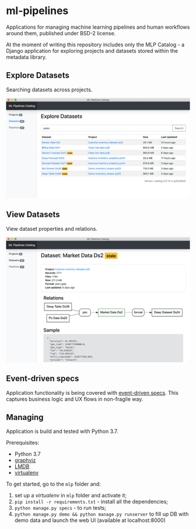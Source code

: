 # ml-pipelines

Applications for managing machine learning pipelines and human workflows around them, published under BSD-2 license.

At the moment of writing this repository includes only the MLP Catalog - a Django application for exploring projects and datasets stored within the metadata library.


## Explore Datasets

Searching datasets across projects.

![explore](./doc/2019-07-24-23-55-56-mlp-catalog-explore.png)

## View Datasets

View dataset properties and relations.

![dataset](./doc/2019-07-24-23-56-29-mlp-dataset.png)

## Event-driven specs

Application functionality is being covered with [event-driven specs](https://abdullin.com/sku-vault/event-driven-verification/). This captures business logic and UX flows in non-fragile way.


## Managing

Application is build and tested with Python 3.7.

Prerequisites:

- Python 3.7
- [graphviz](https://www.graphviz.org)
- [LMDB](https://lmdb.readthedocs.io/en/release/)
- [virtualenv](https://virtualenv.pypa.io/en/latest/)

To get started, go to the `mlp` folder and:

1) set up a _virtualenv_ in `mlp` folder and activate it;
3) `pip install -r requirements.txt` - install all the dependencies;
4) `python manage.py specs` - to run tests;
5) `python manage.py demo && python manage.py runserver` to fill up DB with demo data and launch the web UI (available at localhost:8000)



